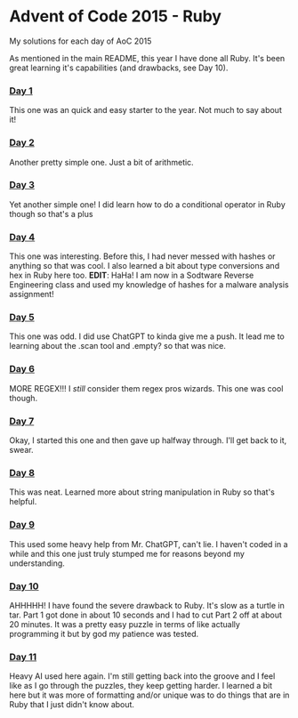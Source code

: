 # Advent of Code 2015 - Ruby

My solutions for each day of AoC 2015

As mentioned in the main README, this year I have done all Ruby. It's been great learning it's capabilities (and drawbacks, see Day 10).

### [Day 1](https://adventofcode.com/2015/day/1) 

This one was an quick and easy starter to the year. Not much to say about it!

### [Day 2](https://adventofcode.com/2015/day/2) 

Another pretty simple one. Just a bit of arithmetic.

### [Day 3](https://adventofcode.com/2015/day/3) 

Yet another simple one! I did learn how to do a conditional operator in Ruby though so that's a plus

### [Day 4](https://adventofcode.com/2015/day/4) 

This one was interesting. Before this, I had never messed with hashes or anything so that was cool. I also learned a bit about type conversions and hex in Ruby here too.
**EDIT**: HaHa! I am now in a Sodtware Reverse Engineering class and used my knowledge of hashes for a malware analysis assignment!

### [Day 5](https://adventofcode.com/2015/day/5) 

This one was odd. I did use ChatGPT to kinda give me a push. It lead me to learning about the .scan tool and .empty? so that was nice.

### [Day 6](https://adventofcode.com/2015/day/6) 

MORE REGEX!!! I *still* consider them regex pros wizards. This one was cool though.

### [Day 7](https://adventofcode.com/2015/day/7) 

Okay, I started this one and then gave up halfway through. I'll get back to it, swear.

### [Day 8](https://adventofcode.com/2015/day/8) 

This was neat. Learned more about string manipulation in Ruby so that's helpful.

### [Day 9](https://adventofcode.com/2015/day/9) 

This used some heavy help from Mr. ChatGPT, can't lie. I haven't coded in a while and this one just truly stumped me for reasons beyond my understanding.

### [Day 10](https://adventofcode.com/2015/day/10) 

AHHHHH! I have found the severe drawback to Ruby. It's slow as a turtle in tar. Part 1 got done in about 10 seconds and I had to cut Part 2 off at about 20 minutes.
It was a pretty easy puzzle in terms of like actually programming it but by god my patience was tested.

### [Day 11](https://adventofcode.com/2015/day/11) 

Heavy AI used here again. I'm still getting back into the groove and I feel like as I go through the puzzles, they keep getting harder.
I learned a bit here but it was more of formatting and/or unique was to do things that are in Ruby that I just didn't know about.
